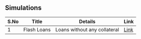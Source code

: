 ## Simulations

| S.No        | Title       |  Details  |  Link  |
| ----------- | ----------- |----------- | ----------- |
| 1      | Flash Loans | Loans without any collateral |  [Link](markdown/flash-loans.md) |